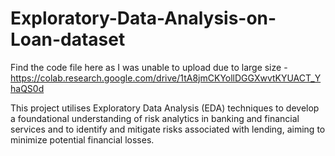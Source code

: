 # Exploratory-Data-Analysis-on-Loan-dataset

Find the code file here as I was unable to upload due to large size - https://colab.research.google.com/drive/1tA8jmCKYollDGGXwvtKYUACT_YhaQS0d 

This project utilises Exploratory Data Analysis (EDA) techniques to develop a foundational understanding of risk analytics in banking and financial services and to identify and mitigate risks associated with lending, aiming to minimize potential financial losses.
